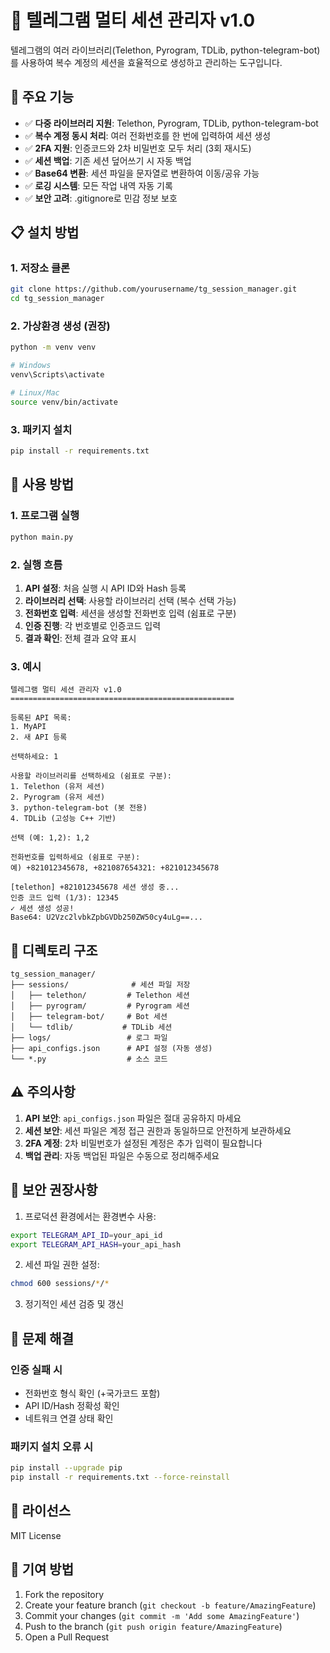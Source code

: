 # 📱 텔레그램 멀티 세션 관리자 v1.0

텔레그램의 여러 라이브러리(Telethon, Pyrogram, TDLib, python-telegram-bot)를 사용하여 
복수 계정의 세션을 효율적으로 생성하고 관리하는 도구입니다.

## 🚀 주요 기능

- ✅ **다중 라이브러리 지원**: Telethon, Pyrogram, TDLib, python-telegram-bot
- ✅ **복수 계정 동시 처리**: 여러 전화번호를 한 번에 입력하여 세션 생성
- ✅ **2FA 지원**: 인증코드와 2차 비밀번호 모두 처리 (3회 재시도)
- ✅ **세션 백업**: 기존 세션 덮어쓰기 시 자동 백업
- ✅ **Base64 변환**: 세션 파일을 문자열로 변환하여 이동/공유 가능
- ✅ **로깅 시스템**: 모든 작업 내역 자동 기록
- ✅ **보안 고려**: .gitignore로 민감 정보 보호

## 📋 설치 방법

### 1. 저장소 클론
```bash
git clone https://github.com/yourusername/tg_session_manager.git
cd tg_session_manager
```

### 2. 가상환경 생성 (권장)
```bash
python -m venv venv

# Windows
venv\Scripts\activate

# Linux/Mac
source venv/bin/activate
```

### 3. 패키지 설치
```bash
pip install -r requirements.txt
```

## 🔧 사용 방법

### 1. 프로그램 실행
```bash
python main.py
```

### 2. 실행 흐름
1. **API 설정**: 처음 실행 시 API ID와 Hash 등록
2. **라이브러리 선택**: 사용할 라이브러리 선택 (복수 선택 가능)
3. **전화번호 입력**: 세션을 생성할 전화번호 입력 (쉼표로 구분)
4. **인증 진행**: 각 번호별로 인증코드 입력
5. **결과 확인**: 전체 결과 요약 표시

### 3. 예시
```
텔레그램 멀티 세션 관리자 v1.0
==================================================

등록된 API 목록:
1. MyAPI
2. 새 API 등록

선택하세요: 1

사용할 라이브러리를 선택하세요 (쉼표로 구분):
1. Telethon (유저 세션)
2. Pyrogram (유저 세션)
3. python-telegram-bot (봇 전용)
4. TDLib (고성능 C++ 기반)

선택 (예: 1,2): 1,2

전화번호를 입력하세요 (쉼표로 구분):
예) +821012345678, +821087654321: +821012345678

[telethon] +821012345678 세션 생성 중...
인증 코드 입력 (1/3): 12345
✓ 세션 생성 성공!
Base64: U2Vzc2lvbkZpbGVDb250ZW50cy4uLg==...
```

## 📁 디렉토리 구조
```
tg_session_manager/
├── sessions/              # 세션 파일 저장
│   ├── telethon/         # Telethon 세션
│   ├── pyrogram/         # Pyrogram 세션
│   ├── telegram-bot/     # Bot 세션
│   └── tdlib/           # TDLib 세션
├── logs/                 # 로그 파일
├── api_configs.json      # API 설정 (자동 생성)
└── *.py                  # 소스 코드
```

## ⚠️ 주의사항

1. **API 보안**: `api_configs.json` 파일은 절대 공유하지 마세요
2. **세션 보안**: 세션 파일은 계정 접근 권한과 동일하므로 안전하게 보관하세요
3. **2FA 계정**: 2차 비밀번호가 설정된 계정은 추가 입력이 필요합니다
4. **백업 관리**: 자동 백업된 파일은 수동으로 정리해주세요

## 🔐 보안 권장사항

1. 프로덕션 환경에서는 환경변수 사용:
```bash
export TELEGRAM_API_ID=your_api_id
export TELEGRAM_API_HASH=your_api_hash
```

2. 세션 파일 권한 설정:
```bash
chmod 600 sessions/*/*
```

3. 정기적인 세션 검증 및 갱신

## 🐛 문제 해결

### 인증 실패 시
- 전화번호 형식 확인 (+국가코드 포함)
- API ID/Hash 정확성 확인
- 네트워크 연결 상태 확인

### 패키지 설치 오류 시
```bash
pip install --upgrade pip
pip install -r requirements.txt --force-reinstall
```

## 📄 라이선스

MIT License

## 🤝 기여 방법

1. Fork the repository
2. Create your feature branch (`git checkout -b feature/AmazingFeature`)
3. Commit your changes (`git commit -m 'Add some AmazingFeature'`)
4. Push to the branch (`git push origin feature/AmazingFeature`)
5. Open a Pull Request
